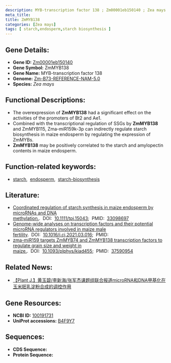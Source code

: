 ```yaml
---
description: MYB-transcription factor 138 ; Zm00001eb150140 ; Zea mays
meta_title:
title: ZmMYB138
categories: [Zea mays]
tags: [ starch,endosperm,starch biosynthesis ]
---
```


## Gene Details:
- **Gene ID:**	[Zm00001eb150140](https://www.maizegdb.org/gene_center/gene/Zm00001eb150140)
- **Gene Symbol:** ZmMYB138
- **Gene Name:** MYB-transcription factor 138
- **Genome:** [Zm-B73-REFERENCE-NAM-5.0](https://www.maizegdb.org/genome/assembly/Zm-B73-REFERENCE-NAM-5.0)
- **Species:** *Zea mays*

## Functional Descriptions:
   - The overexpression of **ZmMYB138** had a significant effect on the activities of the promoters of Bt2 and Ae1. 
   - Combined with the transcriptional regulation of SSGs by **ZmMYB138** and ZmMYB115, Zma-miR159k-3p can indirectly regulate starch biosynthesis in maize endosperm by regulating the expression of ZmMYBs.
   - **ZmMYB138** may be positively correlated to the starch and amylopectin contents in maize endosperm.

## Function-related keywords:
- [starch](/tags/starch/),&nbsp;&nbsp;[endosperm](/tags/endosperm/),&nbsp;&nbsp;[starch-biosynthesis](/tags/starch-biosynthesis/)

## Literature:
   - [Coordinated regulation of starch synthesis in maize endosperm by microRNAs and DNA methylation.]( https://onlinelibrary.wiley.com/doi/10.1111/tpj.15043).&nbsp;&nbsp;DOI:&nbsp;&nbsp;[10.1111/tpj.15043](https://onlinelibrary.wiley.com/doi/10.1111/tpj.15043);&nbsp;&nbsp;PMID:&nbsp;&nbsp;[33098697](https://pubmed.ncbi.nlm.nih.gov/33098697/)
   - [Genome-wide analyses on transcription factors and their potential microRNA regulators involved in maize male fertility]( https://www.sciencedirect.com/science/article/pii/S2214514121000842?via%3Dihub).&nbsp;&nbsp;DOI:&nbsp;&nbsp;[10.1016/j.cj.2021.03.016](https://www.sciencedirect.com/science/article/pii/S2214514121000842?via%3Dihub);&nbsp;&nbsp;PMID:&nbsp;&nbsp;[](https://pubmed.ncbi.nlm.nih.gov//)
   - [zma-miR159 targets ZmMYB74 and ZmMYB138 transcription factors to regulate grain size and weight in maize.]( https://academic.oup.com/plphys/article/193/4/2430/7244650).&nbsp;&nbsp;DOI:&nbsp;&nbsp;[10.1093/plphys/kiad455](https://academic.oup.com/plphys/article/193/4/2430/7244650);&nbsp;&nbsp;PMID:&nbsp;&nbsp;[37590954](https://pubmed.ncbi.nlm.nih.gov/37590954/)

## Related News:
   - [【Plant J.】黄玉碧/李新海/张军杰课题组联合报道microRNA和DNA甲基化在玉米胚乳淀粉合成的调控作用](https://mp.weixin.qq.com/s?__biz=MzIyOTY2NDYyNQ==&mid=2247503201&idx=5&sn=1f01ca1a7a3e0c61a24bd083b1f7287e&chksm=e8bdbf7fdfca36699c2b750530cd621780d372e8b1314ffc210cb8197e5a501b0011c91e55da&scene=27#wechat_redirect)

## Gene Resources:
- **NCBI ID:** [100191731](https://www.ncbi.nlm.nih.gov/gene/?term=100191731)
- **UniProt accessions:** [B4F9Y7](https://www.uniprot.org/uniprotkb/B4F9Y7/entry)



## Sequences:
- **CDS Sequence:**
- **Protein Sequence:**
